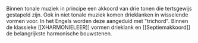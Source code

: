 Binnen tonale muziek in principe een akkoord van drie tonen die tertsgewijs gestapeld zijn.  Ook in niet tonale muziek komen drieklanken in wisselende vormen voor. In het Engels worden deze aangeduid met "trichord". Binnen de klassieke [[XHARMONIELEER]] vormen drieklank en [[Septiemakkoord]] de belangrijkste harmonische bouwstenen.